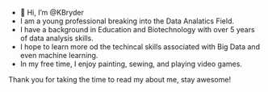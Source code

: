 - 👋 Hi, I’m @KBryder
- I am a young professional breaking into the Data Analatics Field.
- I have a background in Education and Biotechnology with over 5 years of data analysis skills.
- I hope to learn more od the techincal skills associated with Big Data and even machine learning.
- In my free time, I enjoy painting, sewing, and playing video games.

Thank you for taking the time to read my about me, stay awesome!
<!---
KBryder/KBryder is a ✨ special ✨ repository because its `README.md` (this file) appears on your GitHub profile.
You can click the Preview link to take a look at your changes.
--->
